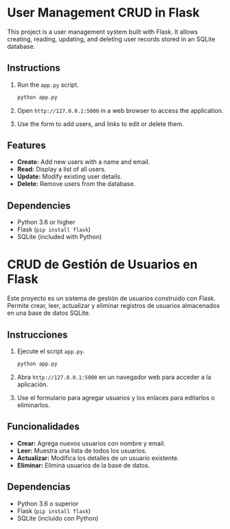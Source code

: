 # User Management CRUD in Flask

This project is a user management system built with Flask. It allows creating, reading, updating, and deleting user records stored in an SQLite database.

## Instructions

1. Run the `app.py` script.
   ```bash
   python app.py
   ```

2. Open `http://127.0.0.1:5000` in a web browser to access the application.
3. Use the form to add users, and links to edit or delete them.

## Features

- **Create:** Add new users with a name and email.
- **Read:** Display a list of all users.
- **Update:** Modify existing user details.
- **Delete:** Remove users from the database.

## Dependencies

- Python 3.6 or higher
- Flask (`pip install flask`)
- SQLite (included with Python)

# CRUD de Gestión de Usuarios en Flask

Este proyecto es un sistema de gestión de usuarios construido con Flask. Permite crear, leer, actualizar y eliminar registros de usuarios almacenados en una base de datos SQLite.

## Instrucciones

1. Ejecute el script `app.py`.
   ```bash
   python app.py
   ```

2. Abra `http://127.0.0.1:5000` en un navegador web para acceder a la aplicación.
3. Use el formulario para agregar usuarios y los enlaces para editarlos o eliminarlos.

## Funcionalidades

- **Crear:** Agrega nuevos usuarios con nombre y email.
- **Leer:** Muestra una lista de todos los usuarios.
- **Actualizar:** Modifica los detalles de un usuario existente.
- **Eliminar:** Elimina usuarios de la base de datos.

## Dependencias

- Python 3.6 o superior
- Flask (`pip install flask`)
- SQLite (incluido con Python)
